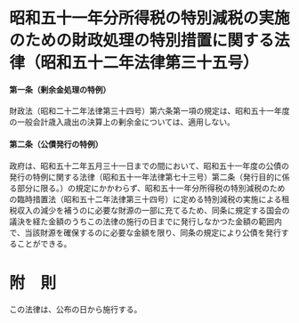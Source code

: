 # 昭和五十一年分所得税の特別減税の実施のための財政処理の特別措置に関する法律（昭和五十二年法律第三十五号）
#### 第一条（剰余金処理の特例）
財政法（昭和二十二年法律第三十四号）第六条第一項の規定は、昭和五十一年度の一般会計歳入歳出の決算上の剰余金については、適用しない。
#### 第二条（公債発行の特例）
政府は、昭和五十二年五月三十一日までの間において、昭和五十一年度の公債の発行の特例に関する法律（昭和五十一年法律第七十三号）第二条（発行目的に係る部分に限る。）の規定にかかわらず、昭和五十一年分所得税の特別減税のための臨時措置法（昭和五十二年法律第三十四号）に定める特別減税の実施による租税収入の減少を補うのに必要な財源の一部に充てるため、同条に規定する国会の議決を経た金額のうちこの法律の施行の日までに発行しなかつた金額の範囲内で、当該財源を確保するのに必要な金額を限り、同条の規定により公債を発行することができる。
# 附　則
この法律は、公布の日から施行する。
